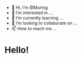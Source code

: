 - 👋 Hi, I’m @Muring
- 👀 I’m interested in ...
- 🌱 I’m currently learning ...
- 💞️ I’m looking to collaborate on ...
- 📫 How to reach me ...

# Hello!
<!---
Muring/Muring is a ✨ special ✨ repository because its `README.md` (this file) appears on your GitHub profile.
You can click the Preview link to take a look at your changes.
--->
